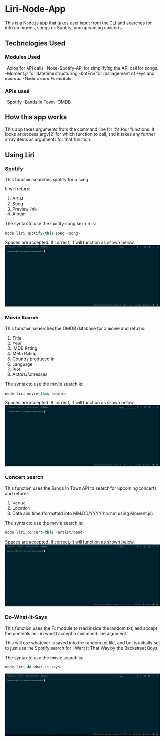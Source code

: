 # Liri-Node-App

This is a Node.js app that takes user input from the CLI and searches for info on movies, songs on Spotify, and upcoming concerts.

## Technologies Used

  ### Modules Used

  -Axios for API calls
  -Node-Spotify-API for simplifying the API call for songs.
  -Moment.js for datetime structuring
  -DotEnv for management of keys and secrets.
  -Node's core Fs module

  ### APIs used

  -Spotify
  -Bands In Town
  -OMDB 

## How this app works

This app takes arguments from the command line for it's four functions. It looks at process.argv[2] for which function to call, and it takes any further array items as arguments for that function.

## Using Liri

### Spotify
This function searches spotify for a song.

It will return:

1. Artist
2. Song
3. Preview link
4. Album

The syntax to use the spotify song search is:
```javascript
node liri spotify-this-song <song>
```
Spaces are accepted. If correct, it will function as shown below.
![Image of Spotify](./gifs/spotify-this-gif.gif)

### Movie Search

This function seaerches the OMDB database for a movie and returns:

1. Title
2. Year
3. IMDB Rating
4. Meta Rating
5. Country produced in
6. Language
7. Plot
8. Actors/Actresses

The syntax to use the movie search is: 
```javascript
node liri movie-this <movie>
```
Spaces are accepted. If correct, it will function as shown below.
![Image of Spotify](./gifs/movie-this-gif.gif)

### Concert Search

This function uses the Bands In Town API to search for upcoming concerts and returns:

1. Venue
2. Location
3. Date and time (formatted into MM/DD/YYYY hh:mm using Moment.js)

The syntax to use the movie search is: 
```javascript
node liri concert-this <artist/band>
```
Spaces are accepted. If correct, it will function as shown below.
![Image of Spotify](./gifs/concert-this-gif.gif)


### Do-What-It-Says

This function uses the Fs module to read inside the random.txt, and accept the contents as Liri would accept a command line argument.

This will use whatever is saved into the random.txt file, and but is initially set to just use the Spotify search for I Want It That Way by the Backstreet Boys.

The syntax to use the movie search is: 
```javascript
node liri do-what-it-says
```
![Image of Spotify](./gifs/do-what-it-says-gif.gif)

